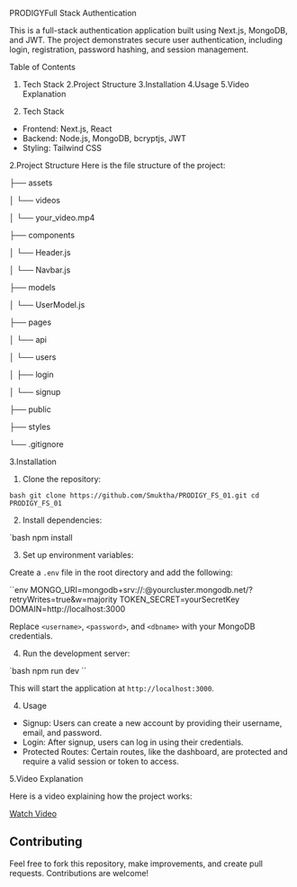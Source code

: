 PRODIGYFull Stack Authentication

This is a full-stack authentication application built using Next.js, MongoDB, and JWT. The project demonstrates secure user authentication, including login, registration, password hashing, and session management.

Table of Contents
1. Tech Stack
2.Project Structure
3.Installation
4.Usage
5.Video Explanation

1. Tech Stack
- Frontend: Next.js, React
- Backend: Node.js, MongoDB, bcryptjs, JWT
- Styling: Tailwind CSS

2.Project Structure
Here is the file structure of the project:


├── assets

│   └── videos

│       └── your_video.mp4

├── components

│   └── Header.js

│   └── Navbar.js

├── models

│   └── UserModel.js

├── pages

│   └── api

│       └── users

│           ├── login

│           └── signup

├── public

├── styles

└── .gitignore


3.Installation

 1. Clone the repository:

``bash
git clone https://github.com/Smuktha/PRODIGY_FS_01.git
cd PRODIGY_FS_01
``

 2. Install dependencies:

`bash
npm install


 3. Set up environment variables:

Create a `.env` file in the root directory and add the following:

``env
MONGO_URI=mongodb+srv://<username>:<password>@yourcluster.mongodb.net/<dbname>?retryWrites=true&w=majority
TOKEN_SECRET=yourSecretKey
DOMAIN=http://localhost:3000


Replace `<username>`, `<password>`, and `<dbname>` with your MongoDB credentials.

 4. Run the development server:

`bash
npm run dev
``

This will start the application at `http://localhost:3000`.

4. Usage

- Signup: Users can create a new account by providing their username, email, and password.
- Login: After signup, users can log in using their credentials.
- Protected Routes: Certain routes, like the dashboard, are protected and require a valid session or token to access.

5.Video Explanation

Here is a video explaining how the project works:

[Watch Video](https://drive.google.com/file/d/1zO_1sh_khJUeTV2k793TeUdlLBM_L3mR/view?usp=sharing)

## Contributing

Feel free to fork this repository, make improvements, and create pull requests. Contributions are welcome!
